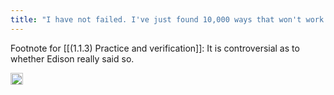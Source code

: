 ```yaml
---
title: "I have not failed. I've just found 10,000 ways that won't work."
---
```


Footnote for [[(1.1.3) Practice and verification]]: It is controversial as to whether Edison really said so.

<img src='https://scrapbox.io/api/pages/nishio-en/en/icon' alt='en.icon' height="19.5"/>